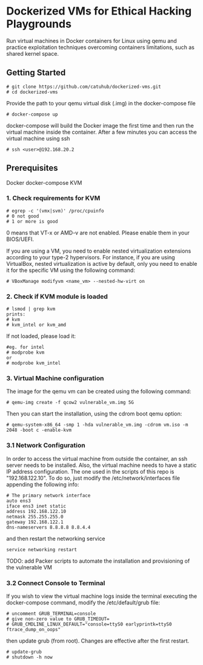 # Dockerized VMs for Ethical Hacking Playgrounds
Run virtual machines in Docker containers for Linux using qemu and practice exploitation techniques overcoming containers limitations, such as shared kernel space.

## Getting Started
```
# git clone https://github.com/catuhub/dockerized-vms.git
# cd dockerized-vms
```

Provide the path to your qemu virtual disk (.img) in the docker-compose file

```
# docker-compose up
```

docker-compose will build the Docker image the first time and then run the virtual machine inside the container.
After a few minutes you can access the virtual machine using ssh

```
# ssh <user>@192.168.20.2
```
## Prerequisites
Docker
docker-compose
KVM
### 1. Check requirements for KVM
```
# egrep -c '(vmx|svm)' /proc/cpuinfo
# 0 not good
# 1 or more is good
```

0 means that VT-x or AMD-v are not enabled.
Please enable them in your BIOS/UEFI. 

If you are using a VM, you need to enable nested virtualization extensions according to your type-2 hypervisors.
For instance, if you are using VirtualBox, nested virtualization is active by default, only you need to enable it for the specific VM using the following command:
```
# VBoxManage modifyvm <name_vm> --nested-hw-virt on
```

### 2. Check if KVM module is loaded

```
# lsmod | grep kvm  
prints:
# kvm
# kvm_intel or kvm_amd
```
If not loaded, please load it:

```
#eg. for intel
# modprobe kvm 
or 
# modprobe kvm_intel
```
### 3. Virtual Machine configuration
The image for the qemu vm can be created using the following command:
```
# qemu-img create -f qcow2 vulnerable_vm.img 5G
```
Then you can start the installation, using the cdrom boot qemu option:
```
# qemu-system-x86_64 -smp 1 -hda vulnerable_vm.img -cdrom vm.iso -m 2048 -boot c -enable-kvm
```
### 3.1 Network Configuration
In order to access the virtual machine from outside the container, an ssh server needs to be installed.
Also, the virtual machine needs to have a static IP address configuration. The one used in the scripts of this repo is "192.168.122.10".
To do so, just modify the /etc/network/interfaces file appending the following info:
```
# The primary network interface
auto ens3
iface ens3 inet static
address 192.168.122.10
netmask 255.255.255.0
gateway 192.168.122.1
dns-nameservers 8.8.8.8 8.8.4.4
```
and then restart the networking service
```
service networking restart
```
TODO: add Packer scripts to automate the installation and provisioning of the vulnerable VM

### 3.2 Connect Console to Terminal
If you wish to view the virtual machine logs inside the terminal executing the docker-compose command, modify the /etc/default/grub file:
```
# uncomment GRUB_TERMINAL=console
# give non-zero value to GRUB_TIMEOUT=
# GRUB_CMDLINE_LINUX_DEFAULT="console=ttyS0 earlyprintk=ttyS0 ftrace_dump_on_oops"
```
then update grub (from root). Changes are effective after the first restart.
```
# update-grub
# shutdown -h now
```
